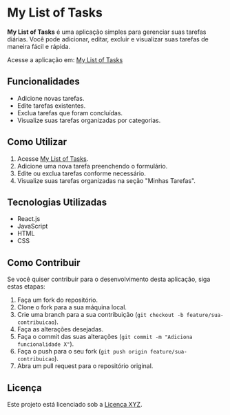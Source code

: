 # My List of Tasks



**My List of Tasks** é uma aplicação simples para gerenciar suas tarefas diárias. Você pode adicionar, editar, excluir e visualizar suas tarefas de maneira fácil e rápida.

Acesse a aplicação em: [My List of Tasks](https://mylistoftasks1.netlify.app/)

## Funcionalidades

- Adicione novas tarefas.
- Edite tarefas existentes.
- Exclua tarefas que foram concluídas.
- Visualize suas tarefas organizadas por categorias.

## Como Utilizar

1. Acesse [My List of Tasks](https://mylistoftasks1.netlify.app/).
2. Adicione uma nova tarefa preenchendo o formulário.
3. Edite ou exclua tarefas conforme necessário.
4. Visualize suas tarefas organizadas na seção "Minhas Tarefas".


## Tecnologias Utilizadas

- React.js
- JavaScript
- HTML
- CSS

## Como Contribuir

Se você quiser contribuir para o desenvolvimento desta aplicação, siga estas etapas:

1. Faça um fork do repositório.
2. Clone o fork para a sua máquina local.
3. Crie uma branch para a sua contribuição (`git checkout -b feature/sua-contribuicao`).
4. Faça as alterações desejadas.
5. Faça o commit das suas alterações (`git commit -m "Adiciona funcionalidade X"`).
6. Faça o push para o seu fork (`git push origin feature/sua-contribuicao`).
7. Abra um pull request para o repositório original.

## Licença

Este projeto está licenciado sob a [Licença XYZ](link_para_licenca).

